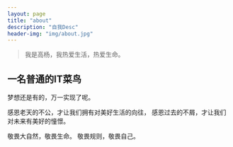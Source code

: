 ```yaml
---
layout: page
title: "about"
description: "自我Desc" 
header-img: "img/about.jpg"
---
```


> 我是高杨，我热爱生活，热爱生命。

## 一名普通的IT菜鸟

梦想还是有的，万一实现了呢。

感恩老天的不公，才让我们拥有对美好生活的向往，
感恩过去的不屑，才让我们对未来有美好的憧憬。

敬畏大自然，敬畏生命。
敬畏规则，敬畏自己。







